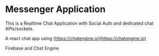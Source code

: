 # Messenger Application

This is a Realtime Chat Application with Social Auth and dedicated chat APIs/sockets.

A react chat app using [https://chatengine.io](https://chatengine.io)

Firebase and Chat Engine 

